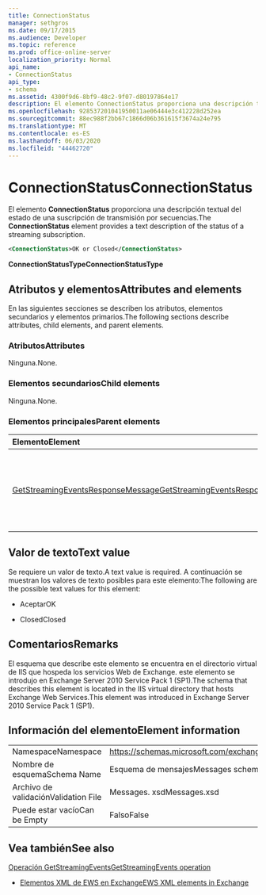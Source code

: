 ```yaml
---
title: ConnectionStatus
manager: sethgros
ms.date: 09/17/2015
ms.audience: Developer
ms.topic: reference
ms.prod: office-online-server
localization_priority: Normal
api_name:
- ConnectionStatus
api_type:
- schema
ms.assetid: 4300f9d6-8bf9-48c2-9f07-d80197864e17
description: El elemento ConnectionStatus proporciona una descripción textual del estado de una suscripción de transmisión por secuencias.
ms.openlocfilehash: 928537201041950011ae06444e3c412228d252ea
ms.sourcegitcommit: 88ec988f2bb67c1866d06b361615f3674a24e795
ms.translationtype: MT
ms.contentlocale: es-ES
ms.lasthandoff: 06/03/2020
ms.locfileid: "44462720"
---
```

# <a name="connectionstatus"></a><span data-ttu-id="b0ff3-103">ConnectionStatus</span><span class="sxs-lookup"><span data-stu-id="b0ff3-103">ConnectionStatus</span></span>

<span data-ttu-id="b0ff3-104">El elemento **ConnectionStatus** proporciona una descripción textual del estado de una suscripción de transmisión por secuencias.</span><span class="sxs-lookup"><span data-stu-id="b0ff3-104">The **ConnectionStatus** element provides a text description of the status of a streaming subscription.</span></span> 
  
```xml
<ConnectionStatus>OK or Closed</ConnectionStatus>
```

 <span data-ttu-id="b0ff3-105">**ConnectionStatusType**</span><span class="sxs-lookup"><span data-stu-id="b0ff3-105">**ConnectionStatusType**</span></span>
## <a name="attributes-and-elements"></a><span data-ttu-id="b0ff3-106">Atributos y elementos</span><span class="sxs-lookup"><span data-stu-id="b0ff3-106">Attributes and elements</span></span>

<span data-ttu-id="b0ff3-107">En las siguientes secciones se describen los atributos, elementos secundarios y elementos primarios.</span><span class="sxs-lookup"><span data-stu-id="b0ff3-107">The following sections describe attributes, child elements, and parent elements.</span></span>
  
### <a name="attributes"></a><span data-ttu-id="b0ff3-108">Atributos</span><span class="sxs-lookup"><span data-stu-id="b0ff3-108">Attributes</span></span>

<span data-ttu-id="b0ff3-109">Ninguna.</span><span class="sxs-lookup"><span data-stu-id="b0ff3-109">None.</span></span>
  
### <a name="child-elements"></a><span data-ttu-id="b0ff3-110">Elementos secundarios</span><span class="sxs-lookup"><span data-stu-id="b0ff3-110">Child elements</span></span>

<span data-ttu-id="b0ff3-111">Ninguna.</span><span class="sxs-lookup"><span data-stu-id="b0ff3-111">None.</span></span>
  
### <a name="parent-elements"></a><span data-ttu-id="b0ff3-112">Elementos principales</span><span class="sxs-lookup"><span data-stu-id="b0ff3-112">Parent elements</span></span>

|<span data-ttu-id="b0ff3-113">**Elemento**</span><span class="sxs-lookup"><span data-stu-id="b0ff3-113">**Element**</span></span>|<span data-ttu-id="b0ff3-114">**Descripción**</span><span class="sxs-lookup"><span data-stu-id="b0ff3-114">**Description**</span></span>|
|:-----|:-----|
|[<span data-ttu-id="b0ff3-115">GetStreamingEventsResponseMessage</span><span class="sxs-lookup"><span data-stu-id="b0ff3-115">GetStreamingEventsResponseMessage</span></span>](getstreamingeventsresponsemessage.md) <br/> |<span data-ttu-id="b0ff3-116">Contiene el estado y el resultado de una sola solicitud de [operación GetStreamingEvents](getstreamingevents-operation.md) .</span><span class="sxs-lookup"><span data-stu-id="b0ff3-116">Contains the status and result of a single [GetStreamingEvents operation](getstreamingevents-operation.md) request.</span></span>  <br/> |
   
## <a name="text-value"></a><span data-ttu-id="b0ff3-117">Valor de texto</span><span class="sxs-lookup"><span data-stu-id="b0ff3-117">Text value</span></span>

<span data-ttu-id="b0ff3-118">Se requiere un valor de texto.</span><span class="sxs-lookup"><span data-stu-id="b0ff3-118">A text value is required.</span></span> <span data-ttu-id="b0ff3-119">A continuación se muestran los valores de texto posibles para este elemento:</span><span class="sxs-lookup"><span data-stu-id="b0ff3-119">The following are the possible text values for this element:</span></span>
  
- <span data-ttu-id="b0ff3-120">Aceptar</span><span class="sxs-lookup"><span data-stu-id="b0ff3-120">OK</span></span>
    
- <span data-ttu-id="b0ff3-121">Closed</span><span class="sxs-lookup"><span data-stu-id="b0ff3-121">Closed</span></span>
    
## <a name="remarks"></a><span data-ttu-id="b0ff3-122">Comentarios</span><span class="sxs-lookup"><span data-stu-id="b0ff3-122">Remarks</span></span>

<span data-ttu-id="b0ff3-123">El esquema que describe este elemento se encuentra en el directorio virtual de IIS que hospeda los servicios Web de Exchange. este elemento se introdujo en Exchange Server 2010 Service Pack 1 (SP1).</span><span class="sxs-lookup"><span data-stu-id="b0ff3-123">The schema that describes this element is located in the IIS virtual directory that hosts Exchange Web Services.This element was introduced in Exchange Server 2010 Service Pack 1 (SP1).</span></span>
  
## <a name="element-information"></a><span data-ttu-id="b0ff3-124">Información del elemento</span><span class="sxs-lookup"><span data-stu-id="b0ff3-124">Element information</span></span>

|||
|:-----|:-----|
|<span data-ttu-id="b0ff3-125">Namespace</span><span class="sxs-lookup"><span data-stu-id="b0ff3-125">Namespace</span></span>  <br/> |https://schemas.microsoft.com/exchange/services/2006/messages  <br/> |
|<span data-ttu-id="b0ff3-126">Nombre de esquema</span><span class="sxs-lookup"><span data-stu-id="b0ff3-126">Schema Name</span></span>  <br/> |<span data-ttu-id="b0ff3-127">Esquema de mensajes</span><span class="sxs-lookup"><span data-stu-id="b0ff3-127">Messages schema</span></span>  <br/> |
|<span data-ttu-id="b0ff3-128">Archivo de validación</span><span class="sxs-lookup"><span data-stu-id="b0ff3-128">Validation File</span></span>  <br/> |<span data-ttu-id="b0ff3-129">Messages. xsd</span><span class="sxs-lookup"><span data-stu-id="b0ff3-129">Messages.xsd</span></span>  <br/> |
|<span data-ttu-id="b0ff3-130">Puede estar vacío</span><span class="sxs-lookup"><span data-stu-id="b0ff3-130">Can be Empty</span></span>  <br/> |<span data-ttu-id="b0ff3-131">Falso</span><span class="sxs-lookup"><span data-stu-id="b0ff3-131">False</span></span>  <br/> |
   
## <a name="see-also"></a><span data-ttu-id="b0ff3-132">Vea también</span><span class="sxs-lookup"><span data-stu-id="b0ff3-132">See also</span></span>



[<span data-ttu-id="b0ff3-133">Operación GetStreamingEvents</span><span class="sxs-lookup"><span data-stu-id="b0ff3-133">GetStreamingEvents operation</span></span>](getstreamingevents-operation.md)


- [<span data-ttu-id="b0ff3-134">Elementos XML de EWS en Exchange</span><span class="sxs-lookup"><span data-stu-id="b0ff3-134">EWS XML elements in Exchange</span></span>](ews-xml-elements-in-exchange.md)

